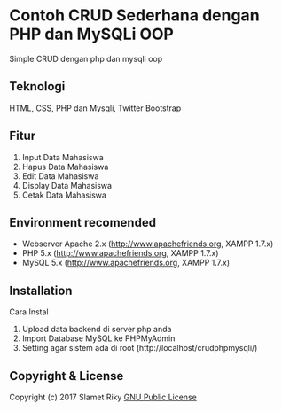 Contoh CRUD Sederhana dengan PHP dan MySQLi OOP
=========
Simple CRUD dengan php dan mysqli oop

Teknologi
-------
HTML, CSS, PHP dan Mysqli, Twitter Bootstrap

Fitur
---------
1. Input Data Mahasiswa
2. Hapus Data Mahasiswa
3. Edit Data Mahasiswa
4. Display Data Mahasiswa
5. Cetak Data Mahasiswa

Environment recomended
------------

- Webserver Apache 2.x (http://www.apachefriends.org, XAMPP 1.7.x) 
- PHP 5.x (http://www.apachefriends.org, XAMPP 1.7.x)
- MySQL 5.x (http://www.apachefriends.org, XAMPP 1.7.x)

Installation
------------
Cara Instal
1. Upload data backend di server php anda 
2. Import Database MySQL ke PHPMyAdmin
3. Setting agar sistem ada di root (http://localhost/crudphpmysqli/) 

Copyright & License
-------
Copyright (c) 2017 Slamet Riky
[GNU Public License](http://www.gnu.org/licenses/gpl-3.0.html)
